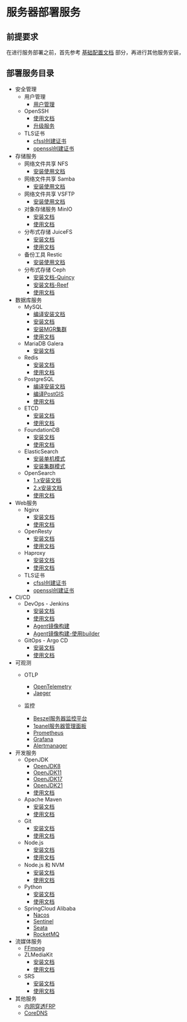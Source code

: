 # 服务器部署服务

## 前提要求

在进行服务部署之前，首先参考 [基础配置文档](/work/service/00-basic/) 部分，再进行其他服务安装，

## 部署服务目录

- 安全管理
    - 用户管理
        - [用户管理](/work/service/security/user/)
    - OpenSSH
        - [使用文档](/work/service/openssh/OPS.md)
        - [升级服务](/work/service/openssh/v10.0/)
    - TLS证书
        - [cfssl创建证书](/work/service/security/tls/tls-cfssl/v1.6.5/)
        - [openssl创建证书](/work/service/security/tls/tls-openssl/)
- 存储服务
    - 网络文件共享 NFS
        - [安装使用文档](work/service/nfs/)
    - 网络文件共享 Samba
        - [安装使用文档](work/service/samba/)
    - 网络文件共享 VSFTP
        - [安装使用文档](work/service/ftp/)
    - 对象存储服务 MinIO
        - [安装文档](/work/service/minio/v20241107/)
        - [使用文档](/work/service/minio/OPS.md)
    - 分布式存储 JuiceFS
        - [安装文档](/work/service/juicefs/v1.2.1/)
        - [使用文档](/work/service/juicefs/OPS.md)
    - 备份工具 Restic
        - [安装使用文档](/work/service/restic/)
    - 分布式存储 Ceph
        - [安装文档-Quincy](/work/service/ceph/quincy/)
        - [安装文档-Reef](/work/service/ceph/reef/)
        - [使用文档](/work/service/ceph/)
- 数据库服务
    - MySQL
        - [编译安装文档](/work/service/mysql/v8.4.3/make/)
        - [安装文档](/work/service/mysql/v8.4.3/)
        - [安装MGR集群](/work/service/mysql/v8.4.3/MGR.md)
        - [使用文档](/work/service/mysql/OPS.md)
    - MariaDB Galera
        - [安装文档](/work/service/mariadb/v11.4.4/)
    - Redis
        - [安装文档](/work/service/redis/v8.0.1/)
        - [使用文档](/work/service/redis/OPS.md)
    - PostgreSQL
        - [编译安装文档](/work/service/postgresql/v17.2.0/)
        - [编译PostGIS](/work/service/postgresql/v17.2.0/postgis/)
        - [使用文档](/work/service/postgresql/OPS.md)
    - ETCD
        - [安装文档](/work/service/etcd/v3.5.17/)
        - [使用文档](/work/service/etcd/OPS.md)
    - FoundationDB
        - [安装文档](/work/service/foundationdb/v7.1.38/)
        - [使用文档](/work/service/foundationdb/OPS.md)
    - ElasticSearch
        - [安装单机模式](/work/service/elastic/elasticsearch/standalone/)
        - [安装集群模式](/work/service/elastic/elasticsearch/cluster/)
    - OpenSearch
        - [1.x安装文档](/work/service/opensearch/v1.3.19/)
        - [2.x安装文档](/work/service/opensearch/v2.18.0/)
        - [使用文档](/work/service/opensearch/OPS.md)
- Web服务
    - Nginx
        - [安装文档](/work/service/nginx/v1.27.3/)
        - [使用文档](/work/service/nginx/OPS.md)
    - OpenResty
        - [安装文档](/work/service/openresty/v1.27.1.2/)
        - [使用文档](/work/service/openresty/OPS.md)
    - Haproxy
        - [安装文档](/work/service/haproxy/)
        - [使用文档](/work/service/haproxy/OPS.md)
    - TLS证书
        - [cfssl创建证书](/work/service/tls/tls-cfssl/v1.6.5/)
        - [openssl创建证书](/work/service/tls/tls-openssl/)
- CI/CD
    - DevOps - Jenkins
        - [安装文档](/work/service/jenkins/)
        - [使用文档](/work/service/jenkins/OPS.md)
        - [Agent镜像构建](/work/service/jenkins/images/)
        - [Agent镜像构建-使用builder](/work/service/jenkins/images/README_BUILER.md)
    - GitOps - Argo CD
        - [安装文档](/work/service/argo-cd/)
        - [使用文档](/work/service/argo-cd/OPS.md)
- 可观测
    - OTLP
        - [OpenTelemetry](/work/service/opentelemetry/)
        - [Jaeger](/work/service/jaeger/)

    - 监控
        - [Beszel服务器监控平台](/work/service/beszel/)
        - [1panel服务器管理面板](/work/service/1panel/)
        - [Prometheus](/work/service/prometheus/v3.2.1/)
        - [Grafana](/work/service/grafana/v11.5.3/)
        - [Alertmanager](/work/service/alertmanager/v0.28.1/)
- 开发服务
    - OpenJDK
        - [OpenJDK8](/work/service/openjdk/openjdk8/)
        - [OpenJDK11](/work/service/openjdk/openjdk11/)
        - [OpenJDK17](/work/service/openjdk/openjdk17/)
        - [OpenJDK21](/work/service/openjdk/openjdk21/)
        - [使用文档](/work/service/openjdk/OPS.md)
    - Apache Maven
        - [安装文档](/work/service/maven/v3.9.9/)
        - [使用文档](/work/service/maven/OPS.md)
    - Git
        - [安装文档](/work/service/git/v2.49.0/)
        - [使用文档](/work/service/git/OPS.md)
    - Node.js
        - [安装文档](/work/service/nodejs/v22.14.0/)
        - [使用文档](/work/service/nodejs/OPS.md)
    - Node.js 和 NVM
        - [安装文档](/work/service/nvm/v0.40.2/)
        - [使用文档](/work/service/nvm/OPS.md)
    - Python
        - [安装文档](/work/service/python/v3.13.3/)
        - [使用文档](/work/service/python/OPS.md)
    - SpringCloud Alibaba
        - [Nacos](/work/service/springcloudalibaba/nacos)
        - [Sentinel](/work/service/springcloudalibaba/sentinel/)
        - [Seata](/work/service/springcloudalibaba/seata/)
        - [RocketMQ](/work/service/springcloudalibaba/rocketmq/standalone/)
- 流媒体服务
    - [FFmpeg](/work/service/ffmpeg/)
    - ZLMediaKit
        - [安装文档](/work/service/zlmediakit/)
        - [使用文档](/work/service/zlmediakit/OPS.md)
    - SRS
        - [安装文档](/work/service/srs/)
        - [使用文档](/work/service/srs/OPS.md)
- 其他服务
    - [内网穿透FRP](/work/service/frp/)
    - [CoreDNS](/work/service/coredns/)

